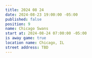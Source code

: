 ```yaml
---
title: 2024 08 24
date: 2024-08-23 19:00:00 -05:00
published: false
position: 9
name: Chicago Swans
start at: 2024-08-24 07:00:00 -05:00
is away game: true
location name: Chicago, IL
street address: TBD
---
```


